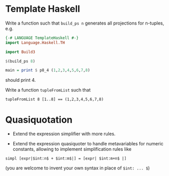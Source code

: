 # Template Haskell

Write a function such that `build_ps n` generates all projections for n-tuples, e.g.

``` haskell
{-# LANGUAGE TemplateHaskell #-}
import Language.Haskell.TH

import Build3

$(build_ps 8)

main = print $ p8_4 (1,2,3,4,5,6,7,8)  
```

should print 4.

Write a function `tupleFromList` such that

```
tupleFromList 8 [1..8] == (1,2,3,4,5,6,7,8) 
```

# Quasiquotation

* Extend the expression simplifier with more rules.

* Extend the expression quasiquoter to handle metavariables for
  numeric constants, allowing to implement simplification rules like

```
simpl [expr|$int:n$ + $int:m$|] = [expr| $int:m+n$ |]
```

(you are welcome to invent your own syntax in place of `$int: ... $`)
